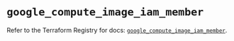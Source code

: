 # `google_compute_image_iam_member`

Refer to the Terraform Registry for docs: [`google_compute_image_iam_member`](https://registry.terraform.io/providers/drfaust92/google/4.16.4/docs/resources/compute_image_iam_member).
